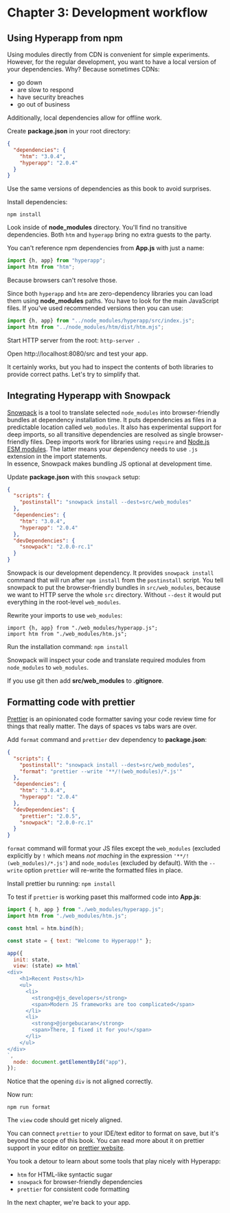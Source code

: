 # Chapter 3: Development workflow

## Using Hyperapp from npm

Using modules directly from CDN is convenient for simple experiments. 
However, for the regular development, you want to have a local version of your dependencies. 
Why? Because sometimes CDNs:
* go down
* are slow to respond
* have security breaches
* go out of business

Additionally, local dependencies allow for offline work.

Create **package.json** in your root directory:
```json
{
  "dependencies": {
    "htm": "3.0.4",
    "hyperapp": "2.0.4"
  }
}
```
Use the same versions of dependencies as this book to avoid surprises.

Install dependencies:
```
npm install
```
Look inside of **node_modules** directory. You'll find no transitive dependencies. Both `htm` and `hyperapp` bring no extra guests
to the party.

You can't reference npm dependencies from **App.js** with just a name:
```js
import {h, app} from "hyperapp";
import htm from "htm";
```
Because browsers can't resolve those.

Since both `hyperapp` and `htm` are zero-dependency libraries you can load them using **node_modules** paths. You have to look for the main JavaScript files. If you've used recommended versions then you can use:
```js
import {h, app} from "../node_modules/hyperapp/src/index.js";
import htm from "../node_modules/htm/dist/htm.mjs";
```

Start HTTP server from the root:
`http-server .`

Open http://localhost:8080/src and test your app.

It certainly works, but you had to inspect the contents of both libraries to provide correct paths. Let's try to simplify that.

## Integrating Hyperapp with Snowpack 

[Snowpack](https://www.snowpack.dev/) is a tool to translate selected `node_modules` into browser-friendly bundles at dependency installation time.
It puts dependencies as files in a predictable location called `web_modules`. 
It also has experimental support for deep imports, so all transitive dependencies are resolved as single browser-friendly files. 
Deep imports work for libraries using `require` and [Node.js ESM modules](https://nodejs.org/api/esm.html). The latter means your dependency needs to use `.js` extension in the import statements.  
In essence, Snowpack makes bundling JS optional at development time.

Update **package.json** with this `snowpack` setup:
```json
{
  "scripts": {
    "postinstall": "snowpack install --dest=src/web_modules"
  },
  "dependencies": {
    "htm": "3.0.4",
    "hyperapp": "2.0.4"
  },
  "devDependencies": {
    "snowpack": "2.0.0-rc.1"
  }
}
```
Snowpack is our development dependency. It provides `snowpack install` command that will run after `npm install` from the `postinstall` script. 
You tell snowpack to put the browser-friendly bundles in `src/web_modules`, because we want to HTTP serve the whole `src` directory. Without `--dest`  it would put everything in the root-level `web_modules`.

Rewrite your imports to use `web_modules`:
```
import {h, app} from "./web_modules/hyperapp.js";
import htm from "./web_modules/htm.js";
```
 
Run the installation command:
```npm install```

Snowpack will inspect your code and translate required modules from `node_modules` to `web_modules`.

If you use git then add **src/web_modules** to **.gitignore**.

## Formatting code with prettier 

[Prettier](https://prettier.io/) is an opinionated code formatter saving your code review time for things that really matter. 
The days of spaces vs tabs wars are over.

Add `format` command and `prettier` dev dependency to **package.json**:
```json
{
  "scripts": {
    "postinstall": "snowpack install --dest=src/web_modules",
    "format": "prettier --write '**/!(web_modules)/*.js'"
  },
  "dependencies": {
    "htm": "3.0.4",
    "hyperapp": "2.0.4"
  },
  "devDependencies": {
    "prettier": "2.0.5",
    "snowpack": "2.0.0-rc.1"
  }
}
```
`format` command will format your JS files except the `web_modules` (excluded explicitly by `!` which means _not maching_ in the expression `'**/!(web_modules)/*.js'`) and `node_modules` (excluded by default).
With the `--write` option `prettier` will re-write the formatted files in place.

Install prettier bu running:
`npm install`

To test if `prettier` is working paset this malformed code into **App.js**:
```js
import { h, app } from "./web_modules/hyperapp.js";
import htm from "./web_modules/htm.js";

const html = htm.bind(h);

const state = { text: "Welcome to Hyperapp!" };

app({
  init: state,
  view: (state) => html`
<div>
    <h1>Recent Posts</h1>
    <ul>
      <li>
        <strong>@js_developers</strong>
        <span>Modern JS frameworks are too complicated</span>
      </li>
      <li>
        <strong>@jorgebucaran</strong>
        <span>There, I fixed it for you!</span>
      </li>
    </ul>
</div>
`,
  node: document.getElementById("app"),
});
```
Notice that the opening `div` is not aligned correctly.

Now run:
```
npm run format
```
The `view` code should get nicely aligned.

You can connect `prettier` to your IDE/text editor to format on save, but it's beyond the scope of this book. You can read more about it on prettier support in your editor on [prettier website](https://prettier.io/).

You took a detour to learn about some tools that play nicely with Hyperapp:
* `htm` for HTML-like syntactic sugar
* `snowpack` for browser-friendly dependencies
* `prettier` for consistent code formatting

In the next chapter, we're back to your app.